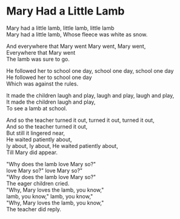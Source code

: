 # Mary Had a Little Lamb  
Mary had a little lamb, little lamb, little lamb  
Mary had a little lamb,
Whose fleece was white as snow.

And everywhere that Mary went
Mary went, Mary went,  
Everywhere that Mary went  
The lamb was sure to go.  

He followed her to school one day, school one day, school one day  
He followed her to school one day  
Which was against the rules.  

It made the children laugh and play,
laugh and play, laugh and play,  
It made the children laugh and play,  
To see a lamb at school.

And so the teacher turned it out,
turned it out, turned it out,  
And so the teacher turned it out,  
But still it lingered near,  
He waited patiently about,  
ly about, ly about,
He waited patiently about,  
Till Mary did appear.

"Why does the lamb love Mary so?"  
love Mary so?" love Mary so?"  
"Why does the lamb love Mary so?"  
The eager children cried.  
"Why, Mary loves the lamb, you know,"  
lamb, you know," lamb, you know,"  
"Why, Mary loves the lamb, you know,"  
The teacher did reply.
